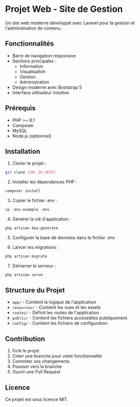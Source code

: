 # Projet Web - Site de Gestion

Un site web moderne développé avec Laravel pour la gestion et l'administration de contenu.

## Fonctionnalités

- Barre de navigation responsive
- Sections principales :
  - Information
  - Visualisation
  - Gestion
  - Administration
- Design moderne avec Bootstrap 5
- Interface utilisateur intuitive

## Prérequis

- PHP >= 8.1
- Composer
- MySQL
- Node.js (optionnel)

## Installation

1. Cloner le projet :
```bash
git clone [URL_DU_REPO]
```

2. Installer les dépendances PHP :
```bash
composer install
```

3. Copier le fichier .env :
```bash
cp .env.example .env
```

4. Générer la clé d'application :
```bash
php artisan key:generate
```

5. Configurer la base de données dans le fichier .env

6. Lancer les migrations :
```bash
php artisan migrate
```

7. Démarrer le serveur :
```bash
php artisan serve
```

## Structure du Projet

- `app/` - Contient la logique de l'application
- `resources/` - Contient les vues et les assets
- `routes/` - Définit les routes de l'application
- `public/` - Contient les fichiers accessibles publiquement
- `config/` - Contient les fichiers de configuration

## Contribution

1. Fork le projet
2. Créer une branche pour votre fonctionnalité
3. Commiter vos changements
4. Pousser vers la branche
5. Ouvrir une Pull Request

## Licence

Ce projet est sous licence MIT.
